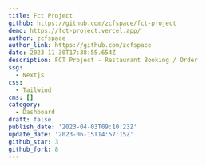 ```yaml
---
title: Fct Project
github: https://github.com/zcfspace/fct-project
demo: https://fct-project.vercel.app/
author: zcfspace
author_link: https://github.com/zcfspace
date: 2023-11-30T17:38:55.654Z
description: FCT Project - Restaurant Booking / Order
ssg:
  - Nextjs
css:
  - Tailwind
cms: []
category:
  - Dashboard
draft: false
publish_date: '2023-04-03T09:10:23Z'
update_date: '2023-06-15T14:57:15Z'
github_star: 3
github_fork: 8
---
```

